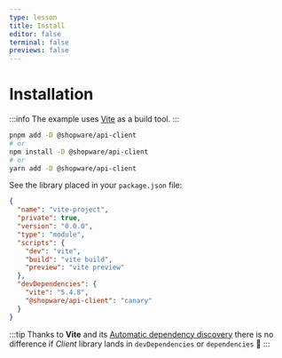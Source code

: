 ```yaml
---
type: lesson
title: Install
editor: false
terminal: false
previews: false
---
```


# Installation

:::info
The example uses [Vite](https://vite.dev/) as a build tool.
:::

```bash
pnpm add -D @shopware/api-client
# or
npm install -D @shopware/api-client
# or
yarn add -D @shopware/api-client
```

See the library placed in your `package.json` file:

```json add={13}
{
  "name": "vite-project",
  "private": true,
  "version": "0.0.0",
  "type": "module",
  "scripts": {
    "dev": "vite",
    "build": "vite build",
    "preview": "vite preview"
  },
  "devDependencies": {
    "vite": "5.4.8",
    "@shopware/api-client": "canary"
  }
}
```

:::tip
Thanks to **Vite** and its [Automatic dependency discovery](https://vite.dev/guide/dep-pre-bundling.html#automatic-dependency-discovery) there is no difference if _Client_ library lands in `devDependencies` or `dependencies` 💙
:::
